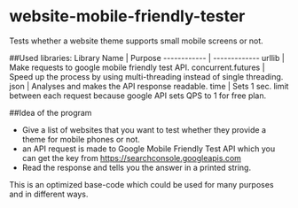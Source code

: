 # website-mobile-friendly-tester
Tests whether a website theme supports small mobile screens or not.

##Used libraries:
Library Name | Purpose
------------ | -------------
urllib | Make requests to google mobile friendly test API.
concurrent.futures | Speed up the process by using multi-threading instead of single threading.
json | Analyses and makes the API response readable.
time | Sets 1 sec. limit between each request because google API sets QPS to 1 for free plan.

##Idea of the program
* Give a list of websites that you want to test whether they provide a theme for mobile phones or not.
* an API request is made to Google Mobile Friendly Test API which you can get the key from https://searchconsole.googleapis.com
* Read the response and tells you the answer in a printed string.

This is an optimized base-code which could be used for many purposes and in different ways.

